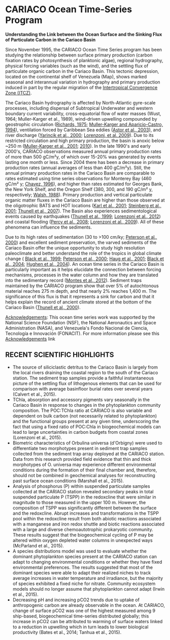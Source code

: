 # CARIACO Ocean Time-Series Program

**Understanding the Link between the Ocean Surface and the Sinking Flux of Particulate Carbon in the Cariaco Basin**

Since November 1995, the CARIACO Ocean Time Series program has been studying the relationship between surface primary production (carbon fixation rates by photosynthesis of planktonic algae), regional hydrography, physical forcing variables (such as the wind), and the settling flux of particulate organic carbon in the Cariaco Basin. This tectonic depression, located on the continental shelf of Venezuela (Map), shows marked seasonal and interannual variation in hydrography and primary production induced in part by the regular migration of the [Intertropical Convergence Zone (ITCZ)](http://en.wikipedia.org/wiki/Intertropical_Convergence_Zone).

The Cariaco Basin hydrography is affected by North-Atlantic gyre-scale processes, including dispersal of Subtropical Underwater and western boundary current variability, cross-equatorial flow of water masses (Wust, 1964; Muller-Karger et al., 1989), wind-driven upwelling compounded by geostrophic circulation ([Richards, 1975](http://imars.marine.usf.edu/CAR/index.html#Richards); [Muller-Karger and Aparicio-Castro, 1994](http://imars.marine.usf.edu/CAR/index.html#Muller-Karger-1994)), ventilation forced by Caribbean Sea eddies ([Astor et al., 2003](http://imars.marine.usf.edu/pubs/Astor_et_al_2003.pdf)), and river discharge ([Yarincik et al., 2000](http://imars.marine.usf.edu/CAR/index.html#Yarincik-2000); [Lorenzoni, et al. 2009](http://imars.marine.usf.edu/pubs/Lorenzoni_et_al_2009.pdf)). Due to its restricted circulation and high primary production, the basin is anoxic below ~250 m ([Muller-Karger et al., 2001](http://imars.usf.edu/sites/default/files/project/publications/Muller_Karger_et_al_2001.pdf); [2010](http://imars.marine.usf.edu/publications/cariaco-oceanographic-time-series)). In the late 1990's and early 2000's, CARIACO observations measured annual primary production rates of more than 500 gC/m²y, of which over 15-20% was generated by events lasting one month or less. Since 2004 there has been a decrease in primary production rates (annual averages of less than 400 gC/m²y). Still, the annual primary production rates in the Cariaco Basin are comparable to rates estimated using time series observations for Monterey Bay (460 gC/m² y; [Chavez, 1996](http://imars.marine.usf.edu/CAR/index.html#Chavez)), and higher than rates estimated for Georges Bank, the New York Shelf, and the Oregon Shelf (380, 300, and 190 gC/m² y, respectively; [Walsh, 1988](http://imars.marine.usf.edu/CAR/index.html#Walsh-1988)). Primary production and vertical particulate organic matter fluxes in the Cariaco Basin are higher than those observed at the oligotrophic BATS and HOT locations ([Karl et al., 2001](http://imars.marine.usf.edu/CAR/index.html#Karl-2001); [Steinberg et al., 2001](http://imars.marine.usf.edu/CAR/index.html#Steinberg-2001); [Thunell et al., 2007](http://imars.marine.usf.edu/pubs/Thunell_et_al_2007.pdf)). The Basin also experiences sedimentological events caused by earthquakes ([Thunell et al., 1999](http://imars.marine.usf.edu/pubs/Thunell_et_al_1999.pdf); [Lorenzoni et al., 2012](http://imars.marine.usf.edu/pubs/Lorenzoni_et_al_2012.pdf)) and coastal flooding ([Percy et al., 2008](http://imars.marine.usf.edu/pubs/Percy_et_al_2008.pdf); [Lorenzoni et al., 2009](http://imars.marine.usf.edu/pubs/Lorenzoni_et_al_2009.pdf)). All of these phenomena can influence the sediments.

Due to its high rates of sedimentation (30 to >100 cm/ky; [Peterson et al., 2000](http://imars.marine.usf.edu/CAR/index.html#Peterson-2000)) and excellent sediment preservation, the varved sediments of the Cariaco Basin offer the unique opportunity to study high resolution paleoclimate and better understand the role of the tropics in global climate change ( [Black et al., 1999](http://imars.marine.usf.edu/CAR/index.html#Black); [Peterson et al., 2000](http://imars.marine.usf.edu/CAR/index.html#Peterson-2000); [Haug et al., 2001](http://imars.marine.usf.edu/CAR/index.html#); [Black et al., 2004](http://imars.marine.usf.edu/CAR/index.html#Black-2004); [Hughen et al., 2004](http://imars.marine.usf.edu/CAR/index.html#Hughen-2004)). An ocean time series in the Cariaco Basin is particularly important as it helps elucidate the connection between forcing mechanisms, processes in the water column and how they are translated into the sedimentary record ([Montes et al., 2012](http://imars.marine.usf.edu/pubs/Montes_et_al_2012.pdf)). Sediment traps maintained by the CARIACO program show that over 5% of autochtonous material reaches 275 m depth, and that nearly 2% reaches 1,400 m. The significance of this flux is that it represents a sink for carbon and that it helps explain the record of ancient climate stored at the bottom of the Cariaco Basin ([Thunell et al., 2000](http://imars.marine.usf.edu/pubs/Thunell_et_al_2000.pdf)).

[Acknowledgements](http://imars.marine.usf.edu/CAR/index.html#Acknowledgments): This ocean time series work was supported by the National Science Foundation (NSF), the National Aeronautics and Space Administration (NASA), and Venezuela's Fondo Nacional de Ciencia, Tecnología e Innovación (FONACIT). For more information please see this [Acknowledgements](http://www.imars.usf.edu/CAR/ar.html#Acknowledgments) link

## RECENT SCIENTIFIC HIGHLIGHTS

* The source of siliciclastic detritus to the Cariaco Basin is largely from the local rivers draining the coastal region to the south of the Cariaco station. The sediment trap samples provide a faithful instantaneous picture of the settling flux of lithogenous elements that can be used for comparison with average basinfloor burial rates over several years (Calvert et al., 2015).
* TChla, absorption and accessory pigments vary seasonally in the Cariaco Basin in response to changes in the phytoplankton community composition. The POC:TChla ratio at CARIACO is also variable and dependent on bulk carbon (not necessarily related to phytoplankton) and the functional groups present at any given time, underscoring the fact that using a fixed ratio of POC:Chla in biogeochemical models can lead to large uncertainties in carbon budgets from coastal zones (Lorenzoni et al., 2015).
* Biometric characteristics of Orbulina universa (d'Orbigny) were used to differentiate two morphotypes present in sediment trap samples collected from the sediment trap array deployed at the CARIACO station. Data from this research provided field evidence that thin and thick morphotypes of O. universa may experience different environmental conditions during the formation of their final chamber and, therefore, should not be combined in geochemical analyses for reconstructing past surface ocean conditions (Marshall et al., 2015).
* Analysis of phosphorus (P) within suspended particulate samples collected at the CARIACO station revealed secondary peaks in total suspended particulate P (TSPP) in the redoxcline that were similar in magnitude to those measured in the upper 100 m. However, the composition of TSPP was significantly different between the surface and the redoxcline. Abrupt increases and transformations in the TSPP pool within the redoxcline result from both abiotic reactions associated with a manganese and iron redox shuttle and biotic reactions associated with a large and diverse chemoautotrophic prokaryotic community. These results suggest that the biogeochemical cycling of P may be altered within oxygen depleted water columns in unexpected ways (McParland et al., 2015).
* A species distributions model was used to evaluate whether the dominant phytoplankton species present at the CARIACO station can adapt to changing environmental conditions or whether they have fixed environmental preferences. The results suggested that most of the dominant species were able to adapt their realized niches to track average increases in water temperature and irradiance, but the majority of species exhibited a fixed niche for nitrate. Community ecosystem models should no longer assume that phytoplankton cannot adapt (Irwin et al., 2015).
* Decreasing pH and increasing pCO2 trends due to uptake of anthropogenic carbon are already observable in the ocean. At CARIACO, change of surface pCO2 was one of the highest measured among 9 ship-based, biogeochemical time-series distributed globally; this increase in pCO2 can be attributed to warming of surface waters linked to a reduction in upwelling which in turn leads to lower biological productivity (Bates et al., 2014; Tanhua et al., 2015).
